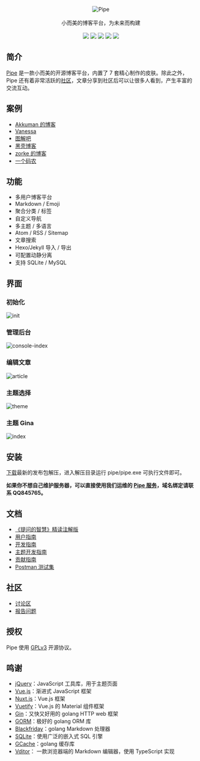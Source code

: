 <p align = "center">
<img alt="Pipe" src="https://user-images.githubusercontent.com/873584/52321153-3d6d6900-2a0e-11e9-9ea6-57974a302dbf.png">
<br><br>
小而美的博客平台，为未来而构建
<br><br>
<a title="Build Status" target="_blank" href="https://travis-ci.org/b3log/pipe"><img src="https://img.shields.io/travis/b3log/pipe.svg?style=flat-square"></a>
<a title="Go Report Card" target="_blank" href="https://goreportcard.com/report/github.com/b3log/pipe"><img src="https://goreportcard.com/badge/github.com/b3log/pipe"></a>
<a title="Coverage Status" target="_blank" href="https://coveralls.io/repos/github/b3log/pipe/badge.svg?branch=master"><img src="https://img.shields.io/coveralls/github/b3log/pipe.svg?style=flat-square"></a>
<a title="GPLv3" target="_blank" href="https://github.com/b3log/pipe/blob/master/LICENSE"><img src="https://img.shields.io/badge/license-GPLv3-orange.svg?style=flat-square"></a>
<a title="Downloads" target="_blank" href="https://github.com/b3log/pipe/releases"><img src="https://img.shields.io/github/downloads/b3log/pipe/total.svg?style=flat-square"></a>
</p>

## 简介

[Pipe](https://github.com/b3log/pipe) 是一款小而美的开源博客平台，内置了 7 套精心制作的皮肤。除此之外，Pipe 还有着非常活跃的[社区](https://hacpai.com)，文章分享到社区后可以让很多人看到，产生丰富的交流互动。

## 案例

* [Akkuman 的博客](http://o0o.pub)
* [Vanessa](http://vanessa.b3log.org)
* [图解吧](http://tujie8.net)
* [黑壳博客](http://blog.bhusk.com)
* [zorke 的博客](http://pipe.b3log.org/blogs/zorke)
* [一个码农](http://blog.gitor.org)

## 功能

* 多用户博客平台
* Markdown / Emoji
* 聚合分类 / 标签
* 自定义导航
* 多主题 / 多语言
* Atom / RSS / Sitemap
* 文章搜索
* Hexo/Jekyll 导入 / 导出
* 可配置动静分离
* 支持 SQLite / MySQL

## 界面

### 初始化

![init](https://user-images.githubusercontent.com/873584/52255025-ab9d2780-294b-11e9-88ba-e80a9018d25f.png)

### 管理后台

![console-index](https://user-images.githubusercontent.com/873584/52255023-a9d36400-294b-11e9-9c9f-a99c208d6b52.png)

### 编辑文章

![article](https://user-images.githubusercontent.com/873584/52255159-4dbd0f80-294c-11e9-980f-bc15cd0dd340.png)

### 主题选择

![theme](https://user-images.githubusercontent.com/873584/52255174-675e5700-294c-11e9-84bf-c04fe39ce5ec.png)

### 主题 Gina

![index](https://user-images.githubusercontent.com/873584/52255024-aa6bfa80-294b-11e9-9cfc-2c6cfc3d687c.png)

## 安装

[下载](https://pan.baidu.com/s/1jHPtHLO)最新的发布包解压，进入解压目录运行 pipe/pipe.exe 可执行文件即可。

**如果你不想自己维护服务器，可以直接使用我们运维的 [Pipe 服务](http://pipe.b3log.org)，域名绑定请联系 QQ845765。**

## 文档

* [《提问的智慧》精读注解版](https://hacpai.com/article/1536377163156)
* [用户指南](https://hacpai.com/article/1513761942333)
* [开发指南](https://hacpai.com/article/1533965022328)
* [主题开发指南](https://hacpai.com/article/1512550354920)
* [贡献指南](https://github.com/b3log/pipe/blob/master/CONTRIBUTING.md)
* [Postman 测试集](https://www.getpostman.com/collections/900ddef64ad0e60479a6)

## 社区

* [讨论区](https://hacpai.com/tag/pipe)
* [报告问题](https://github.com/b3log/pipe/issues/new/choose)

## 授权

Pipe 使用 [GPLv3](https://www.gnu.org/licenses/gpl-3.0.txt) 开源协议。

## 鸣谢

* [jQuery](https://github.com/jquery/jquery)：JavaScript 工具库，用于主题页面
* [Vue.js](https://github.com/vuejs/vue)：渐进式 JavaScript 框架
* [Nuxt.js](https://github.com/nuxt/nuxt.js)：Vue.js 框架
* [Vuetify](https://github.com/vanessa219/vuetify)：Vue.js 的 Material 组件框架
* [Gin](https://github.com/gin-gonic/gin)：又快又好用的 golang HTTP web 框架
* [GORM](https://github.com/jinzhu/gorm)：极好的 golang ORM 库
* [Blackfriday](github.com/russross/blackfriday)：golang Markdown 处理器
* [SQLite](https://www.sqlite.org)：使用广泛的嵌入式 SQL 引擎
* [GCache](https://github.com/bluele/gcache)：golang 缓存库
* [Vditor](https://github.com/b3log/vditor)： 一款浏览器端的 Markdown 编辑器，使用 TypeScript 实现

